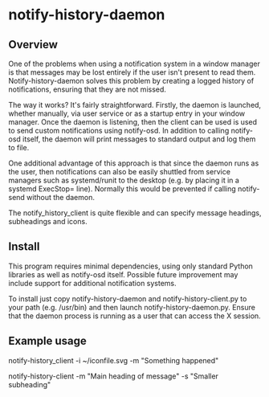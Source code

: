 # notify-history-daemon

## Overview
One of the problems when using a notification system in a window manager is that messages may be lost entirely if the user isn't present to read them. 
Notify-history-daemon solves this problem by creating a logged history of notifications, ensuring that they are not missed.

The way it works?  It's fairly straightforward. Firstly, the daemon is launched, whether manually, via user service or as a startup entry in your window manager. Once the daemon is listening, then the client can be used is used to send custom notifications using notify-osd. In addition to calling notify-osd itself, the daemon will print messages to standard output and log them to file.

One additional advantage of this approach is that since the daemon runs as the user, then notifications can also be easily shuttled from service managers such as systemd/runit to the desktop (e.g. by placing it in a systemd ExecStop= line). Normally this would be prevented if calling notify-send without the daemon.

The notify_history_client is quite flexible and can specify message headings, subheadings and icons.

## Install

This program requires minimal dependencies, using only standard Python libraries as well as notify-osd itself. Possible future improvement may include support for additional notification systems.

To install just copy notify-history-daemon and notify-history-client.py to your path (e.g. /usr/bin) and then launch notify-history-daemon.py.  Ensure that the daemon process is running as a user that can access the X session.

## Example usage
notify-history_client -i ~/iconfile.svg -m "Something happened"

notify-history-client -m "Main heading of message" -s "Smaller subheading"

